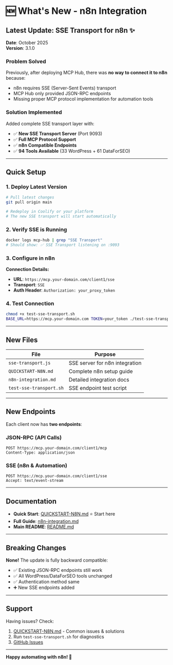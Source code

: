 # 🆕 What's New - n8n Integration

## Latest Update: SSE Transport for n8n ✨

**Date**: October 2025  
**Version**: 3.1.0

### Problem Solved
Previously, after deploying MCP Hub, there was **no way to connect it to n8n** because:
- n8n requires SSE (Server-Sent Events) transport
- MCP Hub only provided JSON-RPC endpoints
- Missing proper MCP protocol implementation for automation tools

### Solution Implemented
Added complete SSE transport layer with:
- ✅ **New SSE Transport Server** (Port 9093)
- ✅ **Full MCP Protocol Support**
- ✅ **n8n Compatible Endpoints**
- ✅ **94 Tools Available** (33 WordPress + 61 DataForSEO)

---

## Quick Setup

### 1. Deploy Latest Version
```bash
# Pull latest changes
git pull origin main

# Redeploy in Coolify or your platform
# The new SSE transport will start automatically
```

### 2. Verify SSE is Running
```bash
docker logs mcp-hub | grep "SSE Transport"
# Should show: ✅ SSE Transport listening on :9093
```

### 3. Configure in n8n

**Connection Details:**
- **URL**: `https://mcp.your-domain.com/client1/sse`
- **Transport**: `SSE`
- **Auth Header**: `Authorization: your_proxy_token`

### 4. Test Connection
```bash
chmod +x test-sse-transport.sh
BASE_URL=https://mcp.your-domain.com TOKEN=your_token ./test-sse-transport.sh
```

---

## New Files

| File | Purpose |
|------|---------|
| `sse-transport.js` | SSE server for n8n integration |
| `QUICKSTART-N8N.md` | Complete n8n setup guide |
| `n8n-integration.md` | Detailed integration docs |
| `test-sse-transport.sh` | SSE endpoint test script |

---

## New Endpoints

Each client now has **two endpoints**:

### JSON-RPC (API Calls)
```
POST https://mcp.your-domain.com/client1/mcp
Content-Type: application/json
```

### SSE (n8n & Automation)
```
POST https://mcp.your-domain.com/client1/sse
Accept: text/event-stream
```

---

## Documentation

- **Quick Start**: [QUICKSTART-N8N.md](./QUICKSTART-N8N.md) ⭐ Start here
- **Full Guide**: [n8n-integration.md](./n8n-integration.md)
- **Main README**: [README.md](./README.md)

---

## Breaking Changes

**None!** The update is fully backward compatible:
- ✅ Existing JSON-RPC endpoints still work
- ✅ All WordPress/DataForSEO tools unchanged
- ✅ Authentication method same
- ➕ New SSE endpoints added

---

## Support

Having issues? Check:
1. [QUICKSTART-N8N.md](./QUICKSTART-N8N.md) - Common issues & solutions
2. Run `test-sse-transport.sh` for diagnostics
3. [GitHub Issues](https://github.com/Davidi18/mcp-hub/issues)

---

**Happy automating with n8n! 🎉**
